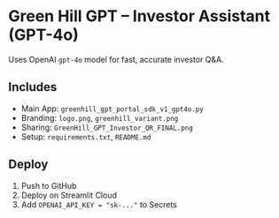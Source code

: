 
# Green Hill GPT – Investor Assistant (GPT-4o)

Uses OpenAI `gpt-4o` model for fast, accurate investor Q&A.

## Includes
- Main App: `greenhill_gpt_portal_sdk_v1_gpt4o.py`
- Branding: `logo.png`, `greenhill_variant.png`
- Sharing: `GreenHill_GPT_Investor_QR_FINAL.png`
- Setup: `requirements.txt`, `README.md`

## Deploy
1. Push to GitHub
2. Deploy on Streamlit Cloud
3. Add `OPENAI_API_KEY = "sk-..."` to Secrets
